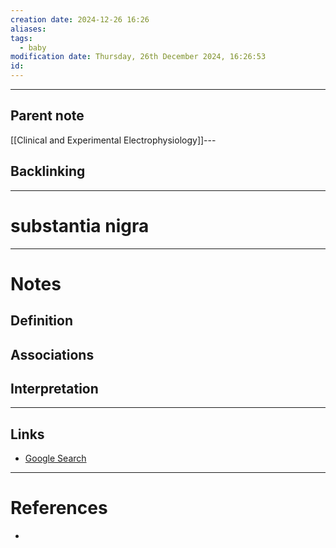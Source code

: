 ```yaml
---
creation date: 2024-12-26 16:26
aliases: 
tags:
  - baby
modification date: Thursday, 26th December 2024, 16:26:53
id:
---
```

---

## Parent note
[[Clinical and Experimental Electrophysiology]]---
## Backlinking


---
# substantia nigra


---
# Notes

## Definition

## Associations

## Interpretation

---
## Links
- [Google Search](https://www.google.com/search?q=substantia+nigra)

---
# References
+ 